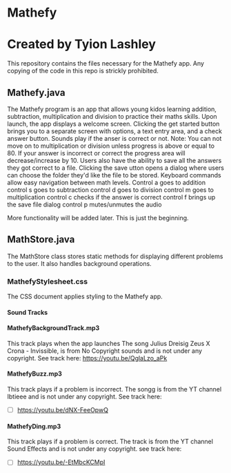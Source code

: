 # Mathefy 
# Created by Tyion Lashley
This repository contains the files necessary for the Mathefy app.
Any copying of the code in this repo is strickly prohibited.

## Mathefy.java

The Mathefy program is an app that allows young kidos learning addition, subtraction, multiplication and division to
practice their maths skills.
Upon launch, the app displays a welcome screen.
Clicking the get started button brings you to a separate screen with options, a text entry area, and a check answer button.
Sounds play if the anser is correct or not.
Note: You can not move on to multiplication or division unless progress is above or equal to 80.
If your answer is incorrect or correct the progress area will decrease/increase by 10.
Users also have the ability to save all the answers they got correct to a file.
Clicking the save utton opens a dialog where users can choose the folder they'd like the file to be stored.
Keyboard commands allow easy navigation between math levels.
Control a goes to addition
control s goes to subtraction
control d goes to division
control m goes to multiplication
control c checks if the answer is correct
control f brings up the save file dialog
control p mutes/unmutes the audio

More functionality will be added later.
This is just the beginning.

## MathStore.java
The MathStore class stores static methods for displaying different problems to the user.
It also handles background operations.

### MathefyStylesheet.css


The CSS document applies styling to the Mathefy app.

#### Sound Tracks


#### MathefyBackgroundTrack.mp3
This track plays when the app launches
The song Julius Dreisig Zeus X Crona - Invissible, is from No Copyright sounds and is not under any copyright.
See track here:
https://youtu.be/QglaLzo_aPk

#### MathefyBuzz.mp3
This track plays if a problem is incorrect.
The songg is from the YT channel Ibtieee and is not under any copyright.
See track here:
- [ ] https://youtu.be/dNX-FeeOpwQ

#### MathefyDing.mp3
This track plays if a problem is correct.
The track is from the YT channel Sound Effects and is not under any copyright.
see track here:
- [ ] https://youtu.be/-EtMbcKCMpI
